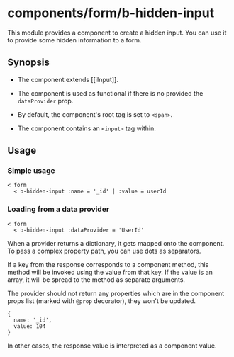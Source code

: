# components/form/b-hidden-input

This module provides a component to create a hidden input.
You can use it to provide some hidden information to a form.

## Synopsis

* The component extends [[iInput]].

* The component is used as functional if there is no provided the `dataProvider` prop.

* By default, the component's root tag is set to `<span>`.

* The component contains an `<input>` tag within.

## Usage

### Simple usage

```
< form
  < b-hidden-input :name = '_id' | :value = userId
```

### Loading from a data provider

```
< form
  < b-hidden-input :dataProvider = 'UserId'
```

When a provider returns a dictionary, it gets mapped onto the component. To pass a complex property path, you can use dots as separators.

If a key from the response corresponds to a component method, this method will be invoked using the value from that key.
If the value is an array, it will be spread to the method as separate arguments.

The provider should not return any properties which are in the component props list (marked with `@prop` decorator), they won't be updated.

```
{
  name: '_id',
  value: 104
}
```

In other cases, the response value is interpreted as a component value.
